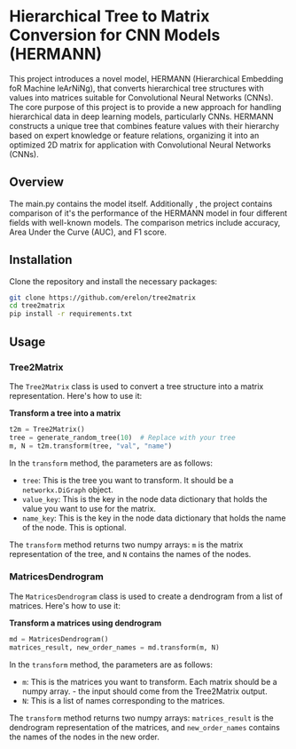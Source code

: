 # Hierarchical Tree to Matrix Conversion for CNN Models (HERMANN)

This project introduces a novel model, HERMANN (Hierarchical Embedding foR Machine leArNiNg), that converts hierarchical tree structures with values into matrices suitable for Convolutional Neural Networks (CNNs). The core purpose of this project is to provide a new approach for handling hierarchical data in deep learning models, particularly CNNs.
HERMANN constructs a unique tree that combines feature values with their hierarchy based on expert knowledge or feature relations, organizing it into an optimized 2D matrix for application with Convolutional Neural Networks (CNNs).

## Overview

The main.py contains the model itself. Additionally , the project contains comparison of it's the performance of the HERMANN model in four different fields with well-known models. The comparison metrics include accuracy, Area Under the Curve (AUC), and F1 score. 

## Installation

Clone the repository and install the necessary packages:

```bash
git clone https://github.com/erelon/tree2matrix
cd tree2matrix
pip install -r requirements.txt
```

## Usage
### Tree2Matrix

The `Tree2Matrix` class is used to convert a tree structure into a matrix representation. Here's how to use it:

**Transform a tree into a matrix**

```python
t2m = Tree2Matrix()
tree = generate_random_tree(10)  # Replace with your tree
m, N = t2m.transform(tree, "val", "name")
```

In the `transform` method, the parameters are as follows:

- `tree`: This is the tree you want to transform. It should be a `networkx.DiGraph` object.
- `value_key`: This is the key in the node data dictionary that holds the value you want to use for the matrix.
- `name_key`: This is the key in the node data dictionary that holds the name of the node. This is optional.

The `transform` method returns two numpy arrays: `m` is the matrix representation of the tree, and `N` contains the names of the nodes.

### MatricesDendrogram

The `MatricesDendrogram` class is used to create a dendrogram from a list of matrices. Here's how to use it:

**Transform a matrices using dendrogram**

```python
md = MatricesDendrogram()
matrices_result, new_order_names = md.transform(m, N)
```

In the `transform` method, the parameters are as follows:

- `m`: This is the matrices you want to transform. Each matrix should be a numpy array. - the input should come from the Tree2Matrix output.
- `N`: This is a list of names corresponding to the matrices.

The `transform` method returns two numpy arrays: `matrices_result` is the dendrogram representation of the matrices, and `new_order_names` contains the names of the nodes in the new order.
